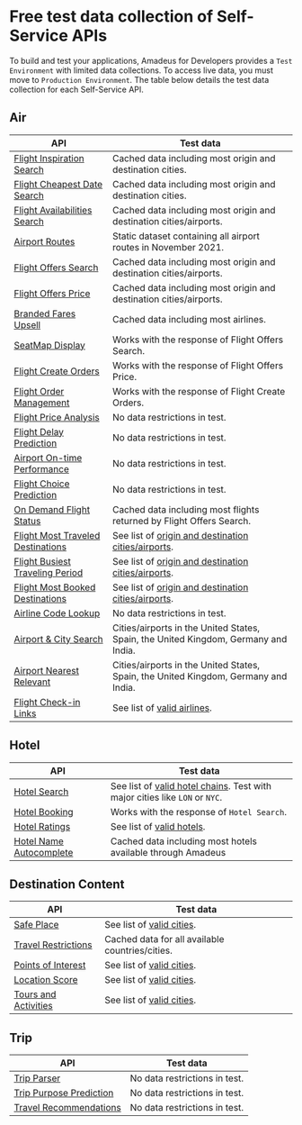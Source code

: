 # Free test data collection of Self-Service APIs

To build and test your applications, Amadeus for Developers provides a `Test Environment` with limited data collections. To access live data, you must move to `Production Environment`. The table below details the test data collection for each Self-Service API.

## Air


| **API**      | **Test data** |
| ----------- | ----------- |
| [Flight Inspiration Search](https://developers.amadeus.com/self-service/category/air/api-doc/flight-inspiration-search) | Cached data including most origin and destination cities. |
| [Flight Cheapest Date Search](https://developers.amadeus.com/self-service/category/air/api-doc/flight-cheapest-date-search) | Cached data including most origin and destination cities. |
| [Flight Availabilities Search](https://developers.amadeus.com/self-service/category/air/api-doc/flight-availabilities-search)  | Cached data including most origin and destination cities/airports. |
| [Airport Routes](https://developers.amadeus.com/self-service/category/air/api-doc/airport-routes) |  Static dataset containing all airport routes in November 2021. |
| [Flight Offers Search](https://developers.amadeus.com/self-service/category/air/api-doc/flight-offers-search) |  Cached data including most origin and destination cities/airports. |
| [Flight Offers Price](https://developers.amadeus.com/self-service/category/air/api-doc/flight-offers-price) |  Cached data including most origin and destination cities/airports. |
| [Branded Fares Upsell](https://developers.amadeus.com/self-service/category/air/api-doc/branded-fares-upsell) |  Cached data including most airlines. |
| [SeatMap Display](https://developers.amadeus.com/self-service/category/air/api-doc/seatmap-display) |  Works with the response of Flight Offers Search. |
| [Flight Create Orders](https://developers.amadeus.com/self-service/category/air/api-doc/flight-create-orders) |  Works with the response of Flight Offers Price. |
| [Flight Order Management](https://developers.amadeus.com/self-service/category/air/api-doc/flight-order-management)  | Works with the response of Flight Create Orders. |
| [Flight Price Analysis](https://developers.amadeus.com/self-service/category/air/api-doc/flight-price-analysis) |  No data restrictions in test. |
| [Flight Delay Prediction](https://developers.amadeus.com/self-service/category/air/api-doc/flight-delay-prediction) | No data restrictions in test. |
| [Airport On-time Performance](https://developers.amadeus.com/self-service/category/air/api-doc/airport-on-time-performance) |  No data restrictions in test. |
| [Flight Choice Prediction](https://developers.amadeus.com/self-service/category/air/api-doc/flight-choice-prediction) | No data restrictions in test. |
| [On Demand Flight Status](https://developers.amadeus.com/self-service/category/air/api-doc/on-demand-flight-status)  | Cached data including most flights returned by Flight Offers Search. |
| [Flight Most Traveled Destinations](https://developers.amadeus.com/self-service/category/air/api-doc/flight-most-traveled-destinations) |  See list of [origin and destination cities/airports](https://github.com/amadeus4dev/data-collection/blob/master/data/ti.md). |
| [Flight Busiest Traveling Period](https://developers.amadeus.com/self-service/category/air/api-doc/flight-busiest-traveling-period) |  See list of [origin and destination cities/airports](https://github.com/amadeus4dev/data-collection/blob/master/data/ti.md). |
| [Flight Most Booked Destinations](https://developers.amadeus.com/self-service/category/air/api-doc/flight-most-booked-destinations) |  See list of [origin and destination cities/airports](https://github.com/amadeus4dev/data-collection/blob/master/data/ti.md). |
| [Airline Code Lookup](https://developers.amadeus.com/self-service/category/air/api-doc/airline-code-lookup) |  No data restrictions in test. |
| [Airport & City Search](https://developers.amadeus.com/self-service/category/air/api-doc/airport-and-city-search) |  Cities/airports in the United States, Spain, the United Kingdom, Germany and India. |
| [Airport Nearest Relevant](https://developers.amadeus.com/self-service/category/air/api-doc/airport-nearest-relevant)  | Cities/airports in the United States, Spain, the United Kingdom, Germany and India. |
| [Flight Check-in Links](https://developers.amadeus.com/self-service/category/air/api-doc/flight-check-in-links) |  See list of [valid airlines](https://github.com/amadeus4dev/data-collection/blob/master/data/checkinlinks.md). |


## Hotel


| **API**      | **Test data** |
| ----------- | ----------- |
| [Hotel Search](https://developers.amadeus.com/self-service/category/hotel/api-doc/hotel-search) |  See list of [valid hotel chains](https://github.com/amadeus4dev/data-collection/blob/master/data/hotelchains.md). Test with major cities like `LON` or `NYC`. |
| [Hotel Booking](https://developers.amadeus.com/self-service/category/hotel/api-doc/hotel-booking) |  Works with the response of `Hotel Search`. |
| [Hotel Ratings](https://developers.amadeus.com/self-service/category/hotel/api-doc/hotel-ratings) |  See list of [valid hotels](https://github.com/amadeus4dev/data-collection/blob/master/data/hotelratings.md). |
| [Hotel Name Autocomplete](https://developers.amadeus.com/self-service/category/hotel/api-doc/hotel-name-autocomplete) | Cached data including most hotels available through Amadeus |


## Destination Content

| **API**      | **Test data** |
| ----------- | ----------- |
| [Safe Place](https://developers.amadeus.com/self-service/category/destination-content/api-doc/safe-place) |  See list of [valid cities](https://github.com/amadeus4dev/data-collection/blob/master/data/pois.md). |
| [Travel Restrictions](https://developers.amadeus.com/self-service/category/destination-content/api-doc/travel-restrictions) | Cached data for all available countries/cities. |
| [Points of Interest](https://developers.amadeus.com/self-service/category/destination-content/api-doc/points-of-interest) | See list of [valid cities](https://github.com/amadeus4dev/data-collection/blob/master/data/pois.md). |
| [Location Score](https://developers.amadeus.com/self-service/category/destination-content/api-doc/location-score) |  See list of [valid cities](https://github.com/amadeus4dev/data-collection/blob/master/data/pois.md). |
| [Tours and Activities](https://developers.amadeus.com/self-service/category/destination-content/api-doc/tours-and-activities) |  See list of [valid cities](https://github.com/amadeus4dev/data-collection/blob/master/data/pois.md). |


## Trip

| **API**      | **Test data** |
| ----------- | ----------- |
| [Trip Parser](https://developers.amadeus.com/self-service/category/trip/api-doc/trip-parser) |  No data restrictions in test. |
| [Trip Purpose Prediction](https://developers.amadeus.com/self-service/category/trip/api-doc/trip-purpose-prediction)  | No data restrictions in test. |
| [Travel Recommendations](https://developers.amadeus.com/self-service/category/trip/api-doc/travel-recommendations)  | No data restrictions in test. |

